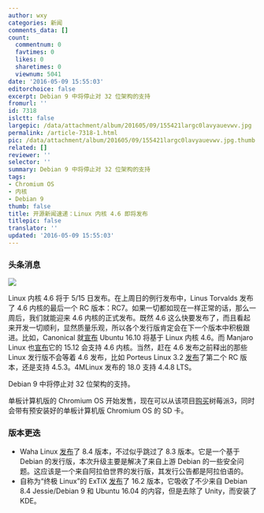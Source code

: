 ```yaml
---
author: wxy
categories: 新闻
comments_data: []
count:
  commentnum: 0
  favtimes: 0
  likes: 0
  sharetimes: 0
  viewnum: 5041
date: '2016-05-09 15:55:03'
editorchoice: false
excerpt: Debian 9 中将停止对 32 位架构的支持
fromurl: ''
id: 7318
islctt: false
largepic: /data/attachment/album/201605/09/155421largc0lavyauevwv.jpg
permalink: /article-7318-1.html
pic: /data/attachment/album/201605/09/155421largc0lavyauevwv.jpg.thumb.jpg
related: []
reviewer: ''
selector: ''
summary: Debian 9 中将停止对 32 位架构的支持
tags:
- Chromium OS
- 内核
- Debian 9
thumb: false
title: 开源新闻速递：Linux 内核 4.6 即将发布
titlepic: false
translator: ''
updated: '2016-05-09 15:55:03'
---
```


### 头条消息


![](/data/attachment/album/201605/09/155421largc0lavyauevwv.jpg)


Linux 内核 4.6 将于 5/15 日发布。在上周日的例行发布中，Linus Torvalds 发布了 4.6 内核的最后一个 RC 版本：RC7。如果一切都如现在一样正常的话，那么一周后，我们就能迎来 4.6 内核的正式发布。既然 4.6 这么快要发布了，而且看起来开发一切顺利，显然质量乐观，所以各个发行版肯定会在下一个版本中积极跟进。比如，Canonical 就[宣布](https://wiki.ubuntu.com/KernelTeam/Newsletter/2016-05-03) Ubuntu 16.10 将基于 Linux 内核 4.6。而 Manjaro Linux 也[宣布](http://manjaro.github.io/Update-2016-05-08_(stable)/)它的 15.12 会支持 4.6 内核。当然，赶在 4.6 发布之前释出的那些 Linux 发行版不会等着 4.6 发布，比如 Porteus Linux 3.2 [发布](http://forum.porteus.org/viewtopic.php?t=5824&p=45046#p45046)了第二个 RC 版本，还是支持 4.5.3。4MLinux 发布的 18.0 支持 4.4.8 LTS。


Debian 9 中将停止对 32 位架构的支持。


单板计算机版的 Chromium OS 开始发售，现在可以从该项目[购买](http://www.chromiumosforsbc.org/marketplace/)树莓派3，同时会带有预安装好的单板计算机版 Chromium OS 的 SD 卡。


### 版本更迭


* Waha Linux [发布](http://wahaproject.org/linux/wahalinux-8-4-hijra-released/)了 8.4 版本，不过似乎跳过了 8.3 版本。它是一个基于 Debian 的发行版，本次升级主要是解决了来自上游 Debian 的一些安全问题。这应该是一个来自阿拉伯世界的发行版，其发行公告都是阿拉伯语的。
* 自称为“终极 Linux”的 ExTiX [发布](https://extonlinux.wordpress.com/2016/05/08/extix-16-2-build-160508-with-kde-4-15-together-with-kde-frameworks-5-15-0/)了 16.2 版本，它吸收了不少来自 Debian 8.4 Jessie/Debian 9 和 Ubuntu 16.04 的内容，但是去除了 Unity，而安装了 KDE。